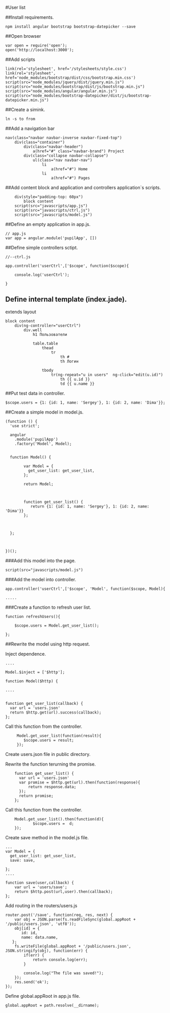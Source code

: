 #User list

##Install requirements.
    
    npm install angular bootstrap bootstrap-datepicker --save
    
##Open browser    
    
    var open = require('open');
    open('http://localhost:3000');   


##Add scripts

    link(rel='stylesheet', href='/stylesheets/style.css')
    link(rel='stylesheet', href='node_modules/bootstrap/dist/css/bootstrap.min.css')
    script(src="node_modules/jquery/dist/jquery.min.js")
    script(src="node_modules/bootstrap/dist/js/bootstrap.min.js")
    script(src="node_modules/angular/angular.min.js")
    script(src="node_modules/bootstrap-datepicker/dist/js/bootstrap-datepicker.min.js")    
    
##Create a simink.

    ln -s to from
    

##Add a navigation bar

    nav(class="navbar navbar-inverse navbar-fixed-top")
        div(class="container")
            div(class="navbar-header")
                a(href="#" class="navbar-brand") Project
            div(class="collapse navbar-collapse")
                ul(class="nav navbar-nav")
                    li
                        a(href="#") Home
                    li
                        a(href="#") Pages
                        
##Add content block and application and controllers application`s scripts.

        div(style="padding-top: 60px")
            block content
        script(src="javascripts/app.js")
        script(src="javascripts/ctrl.js")
        script(src="javascripts/model.js")
                                
                                
##Define an empty application in app.js.

    // app.js
    var app = angular.module('pupilApp', [])
    
##Define simple controllers sctipt.

    //--ctrl.js
    
    app.controller('userCtrl',['$scope', function($scope){

        console.log('userCtrl');    
    
    }
    
## Define internal template (index.jade).


extends layout

    block content
        div(ng-controller="userCtrl")
            div.well
                h1 Пользователи

                table.table
                    thead
                        tr
                            th #
                            th Логин
                            
                    tbody
                        tr(ng-repeat="u in users"  ng-click="edit(u.id)")
                            th {{ u.id }}
                            td {{ u.name }}
                            
##Put test data in controller.

    $scope.users = {1: {id: 1, name: 'Sergey'}, 1: {id: 2, name: 'Dima'}};
    
    
##Create a simple model in model.js.


    (function () {
      'use strict';

      angular
        .module('pupilApp')
        .factory('Model', Model);


      function Model() {

            var Model = {
              get_user_list: get_user_list,
            };

            return Model;

        

            function get_user_list() {
               return {1: {id: 1, name: 'Sergey'}, 1: {id: 2, name: 'Dima'}}
            };

       

      };



    })();

###Add this model into the page.

    script(src="javascripts/model.js")
    
###Add the model into controller.

    app.controller('userCtrl',['$scope', 'Model', function($scope, Model){
    
    .....
    
###Create a function to refresh user list.

    function refreshUsers(){
    
        $scope.users = Model.get_user_list();
    
    };
    
##Rewrite the model using http request.



Inject dependence.

    ....

    Model.$inject = ['$http'];

    function Model($http) {    
    
    ....               
   
      
    function get_user_list(callback) {
      var url = 'users.json'
      return $http.get(url).success(callback); 
    };          
         
        
Call this function from the controller.

    
         Model.get_user_list(function(result){ 
            $scope.users = result;
         });
                   

Create users.json file in public directory.
                      
                      
Rewrite the function terurning the promise.    
    
        function get_user_list() {
          var url = 'users.json'
          var promise = $http.get(url).then(function(response){
              return response.data;
          });
          return promise;
        };    
    

Call this function from the controller.

    
        Model.get_user_list().then(function(d){
                $scope.users =  d;
        });
    
    
Create save method in the model.js file.

    ...
    var Model = {
      get_user_list: get_user_list,
      save: save,
      
    };
    ....

    function save(user,callback) {
        var url = 'users/save';
        return $http.post(url,user).then(callback);
    };
    
        
Add routing in the routers/users.js


    
    router.post('/save', function(req, res, next) {
        var obj = JSON.parse(fs.readFileSync(global.appRoot + '/public/users.json', 'utf8'));
        obj[id] = {
           id: id,
           name: data.name,
       };
        fs.writeFile(global.appRoot + '/public/users.json', JSON.stringify(obj), function(err) {
            if(err) {
                return console.log(err);
            }

            console.log("The file was saved!");
        });
        res.send('ok');
    });

        
    
Define  global.appRoot in app.js file.   
    
    global.appRoot = path.resolve(__dirname);
    
    
